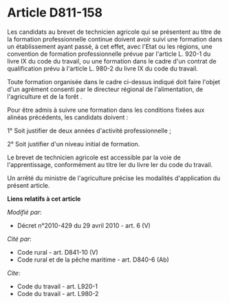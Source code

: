# Article D811-158

Les candidats au brevet de technicien agricole qui se présentent au titre de la formation professionnelle continue doivent
avoir suivi une formation dans un établissement ayant passé, à cet effet, avec l'Etat ou les régions, une convention de
formation professionnelle prévue par l'article L. 920-1 du livre IX du code du travail, ou une formation dans le cadre d'un
contrat de qualification prévu à l'article L. 980-2 du livre IX du code du travail. 

Toute formation organisée dans le cadre ci-dessus indiqué doit faire l'objet d'un agrément consenti par le         directeur
régional de l'alimentation, de l'agriculture et de la forêt . 

Pour être admis à suivre une formation dans les conditions fixées aux alinéas précédents, les candidats doivent : 

1° Soit justifier de deux années d'activité professionnelle ; 

2° Soit justifier d'un niveau initial de formation. 

Le brevet de technicien agricole est accessible par la voie de l'apprentissage, conformément au titre Ier du livre Ier du
code du travail. 

Un arrêté du ministre de l'agriculture précise les modalités d'application du présent article.

**Liens relatifs à cet article**

_Modifié par_:

  - Décret n°2010-429 du 29 avril 2010 - art. 6 (V)

_Cité par_:

  - Code rural - art. D841-10 (V)
  - Code rural et de la pêche maritime - art. D840-6 (Ab)

_Cite_:

  - Code du travail - art. L920-1
  - Code du travail - art. L980-2
